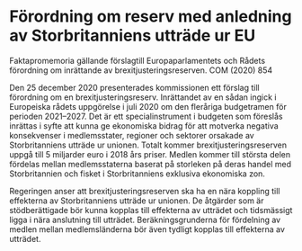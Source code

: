 # Förordning om reserv med anledning av Storbritanniens utträde ur EU

Faktapromemoria gällande förslagtill Europaparlamentets och Rådets förordning om
inrättande av brexitjusteringsreserven. COM (2020) 854

Den 25 december 2020 presenterades kommissionen ett förslag till förordning om en brexitjusteringsreserv. Inrättandet av en sådan ingick i Europeiska rådets uppgörelse i juli 2020 om den fleråriga budgetramen för perioden 2021–2027. Det är ett specialinstrument i budgeten som föreslås inrättas i syfte att kunna ge ekonomiska bidrag för att motverka negativa konsekvenser i medlemsstater, regioner och sektorer orsakade av Storbritanniens utträde ur unionen. Totalt kommer brexitjusteringsreserven uppgå till 5 miljarder euro i 2018 års priser. Medlen kommer till största delen fördelas mellan medlemsstaterna baserat på storleken på deras handel med Storbritannien och fisket i Storbritanniens exklusiva ekonomiska zon.

Regeringen anser att brexitjusteringsreserven ska ha en nära koppling till effekterna av Storbritanniens utträde ur unionen. De åtgärder som är stödberättigade bör kunna kopplas till effekterna av utträdet och tidsmässigt ligga i nära anslutning till utträdet. Beräkningsgrunderna för fördelning av medlen mellan medlemsländerna bör även tydligt kopplas till effekterna av utträdet.
